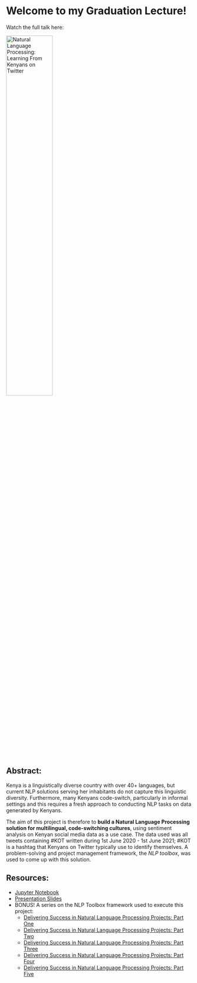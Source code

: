 # Welcome to my Graduation Lecture!

Watch the full talk here:

<a href="http://www.youtube.com/watch?feature=player_embedded&v=2TUK9QytzFo" target="_blank">
  <img src="http://img.youtube.com/vi/2TUK9QytzFo/0.jpg"
       alt="Natural Language Processing: Learning From Kenyans on Twitter" width="50%" /></a>

## Abstract:

Kenya is a linguistically diverse country with over 40+ languages, but current NLP solutions serving her inhabitants do not capture this linguistic diversity. Furthermore, many Kenyans code-switch, particularly in informal settings and this requires a fresh approach to conducting NLP tasks on data generated by Kenyans.

The aim of this project is therefore to **build a Natural Language Processing solution for multilingual, code-switching cultures**, using sentiment analysis on Kenyan social media data as a use case. The data used was all tweets containing #KOT written during 1st June 2020 - 1st June 2021; #KOT is a hashtag that Kenyans on Twitter typically use to identify themselves. A problem-solving and project management framework, the *NLP toolbox*, was used to come up with this solution.

## Resources:

* [Jupyter Notebook](https://github.com/CeeThinwa/Delta-Analytics-2021-CT-Project/blob/main/KOT%20EDA.ipynb)
* [Presentation Slides](https://raw.githubusercontent.com/CeeThinwa/Delta-Analytics-2021-CT-Project/main/Delta%20Analytics%20-%20Teaching%20Fellow%20Cynthia.pdf)
* BONUS! A series on the NLP Toolbox framework used to execute this project:
  - [Delivering Success in Natural Language Processing Projects: Part One](https://ceethinwa.github.io/knowledge-hub/past-articles/nlp-toolbox-a.html)
  - [Delivering Success in Natural Language Processing Projects: Part Two](https://ceethinwa.github.io/knowledge-hub/past-articles/nlp-toolbox-b.html)
  - [Delivering Success in Natural Language Processing Projects: Part Three](https://ceethinwa.github.io/knowledge-hub/past-articles/nlp-toolbox-c.html)
  - [Delivering Success in Natural Language Processing Projects: Part Four](https://ceethinwa.github.io/knowledge-hub/past-articles/nlp-toolbox-d.html)
  - [Delivering Success in Natural Language Processing Projects: Part Five](https://medium.com/@ceethinwa/delivering-success-in-natural-language-processing-projects-part-five-55e9da952323)
